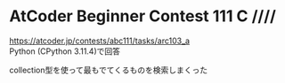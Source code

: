 # AtCoder Beginner Contest 111 C /\/\/\/  
https://atcoder.jp/contests/abc111/tasks/arc103_a  
Python (CPython 3.11.4)で回答  

collection型を使って最もでてくるものを検索しまくった